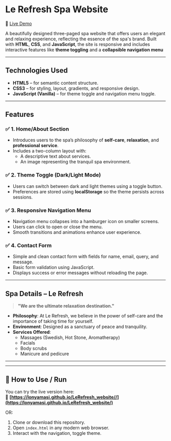 #  Le Refresh Spa Website

🔗 [Live Demo]( https://lonyamasi.github.io/LeRefresh_website/)

A beautifully designed three-paged spa website that offers users an elegant and relaxing experience, reflecting the essence of the spa's brand. Built with **HTML**, **CSS**, and **JavaScript**, the site is responsive and includes interactive features like **theme toggling** and a **collapsible navigation menu** 

---

##  Technologies Used

- **HTML5** – for semantic content structure.
- **CSS3** – for styling, layout, gradients, and responsive design.
- **JavaScript (Vanilla)** – for theme toggle and navigation menu toggle.

---

##  Features

### ✅ 1. Home/About Section
- Introduces users to the spa’s philosophy of **self-care**, **relaxation**, and **professional service**.
- Includes a two-column layout with:
  - A descriptive text about services.
  - An image representing the tranquil spa environment.

### ✅ 2. Theme Toggle (Dark/Light Mode)
- Users can switch between dark and light themes using a toggle button.
- Preferences are stored using **localStorage** so the theme persists across sessions.

### ✅ 3. Responsive Navigation Menu
- Navigation menu collapses into a hamburger icon on smaller screens.
- Users can click to open or close the menu.
- Smooth transitions and animations enhance user experience.

### ✅ 4. Contact Form
- Simple and clean contact form with fields for name, email, query, and message.
- Basic form validation using JavaScript.
- Displays success or error messages without reloading the page.

---

##  Spa Details – Le Refresh

> **"We are the ultimate relaxation destination."**

- **Philosophy**: At Le Refresh, we believe in the power of self-care and the importance of taking time for yourself.
- **Environment**: Designed as a sanctuary of peace and tranquility.
- **Services Offered**:
  - Massages (Swedish, Hot Stone, Aromatherapy)
  - Facials
  - Body scrubs
  - Manicure and pedicure

---

---

## 🚀 How to Use / Run
You can try the live version here:  
🔗 **[https://lonyamasi.github.io/LeRefresh_website//](https://lonyamasi.github.io/LeRefresh_website/)**


OR: 
1. Clone or download this repository.
2. Open `index.html` in any modern web browser.
3. Interact with the navigation, toggle theme.


